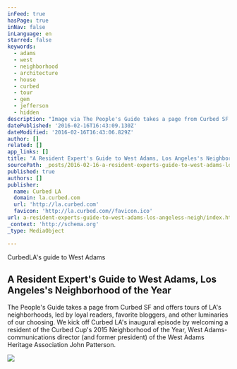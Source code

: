 ```yaml
---
inFeed: true
hasPage: true
inNav: false
inLanguage: en
starred: false
keywords:
  - adams
  - west
  - neighborhood
  - architecture
  - house
  - curbed
  - tour
  - gem
  - jefferson
  - hidden
description: "Image via The People's Guide takes a page from Curbed SF and offers tours of LA's neighborhoods, led by loyal readers, favorite bloggers, and other luminaries of our choosing. We kick off Curbed LA's inaugural episode by welcoming a resident of the Curbed Cup's 2015 Neighborhood of the Year, West Adams-communications director (and former president) of the West Adams Heritage Association John Patterson."
datePublished: '2016-02-16T16:43:09.130Z'
dateModified: '2016-02-16T16:43:06.829Z'
author: []
related: []
app_links: []
title: "A Resident Expert's Guide to West Adams, Los Angeles's Neighborhood of the Year"
sourcePath: _posts/2016-02-16-a-resident-experts-guide-to-west-adams-los-angeless-neigh.md
published: true
authors: []
publisher:
  name: Curbed LA
  domain: la.curbed.com
  url: 'http://la.curbed.com'
  favicon: 'http://la.curbed.com//favicon.ico'
url: a-resident-experts-guide-to-west-adams-los-angeless-neigh/index.html
_context: 'http://schema.org'
_type: MediaObject

---
```

CurbedLA's guide to West Adams 

<article style=""><h1>A Resident Expert's Guide to West Adams, Los Angeles's Neighborhood of the Year</h1><p>The People's Guide takes a page from Curbed SF and offers tours of LA's neighborhoods, led by loyal readers, favorite bloggers, and other luminaries of our choosing. We kick off Curbed LA's inaugural episode by welcoming a resident of the Curbed Cup's 2015 Neighborhood of the Year, West Adams-communications director (and former president) of the West Adams Heritage Association John Patterson.</p><img src="https://s3-us-west-2.amazonaws.com/the-grid-img/p/e7d653cd74b501beccc1923920166e36a6011e93.jpg" /></article>